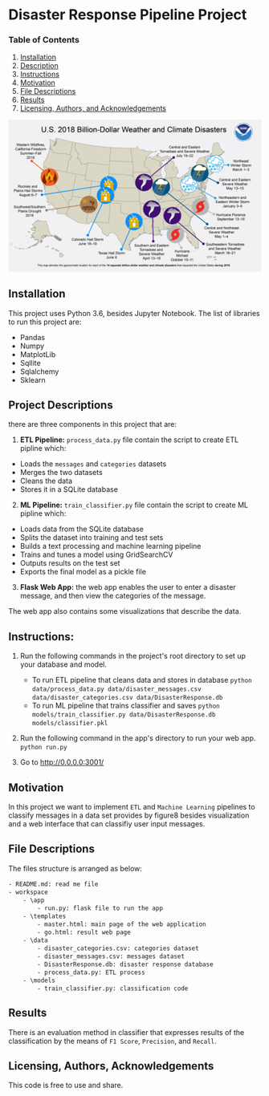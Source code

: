 # Disaster Response Pipeline Project
### Table of Contents
1. [Installation](#installation)
2. [Description](#description)
3. [Instructions](#Instructions)
4. [Motivation](#motivation)
5. [File Descriptions](#files)
6. [Results](#results)
7. [Licensing, Authors, and Acknowledgements](#licensing)
<p align="center">
  <img src="disaster response.png" width="600" title="hover text">
 
</p>





## Installation <a name="installation"></a>

This project uses Python 3.6, besides Jupyter Notebook. The list of libraries to run this project are:
* Pandas
* Numpy
* MatplotLib
* Sqllite
* Sqlalchemy
* Sklearn

## Project Descriptions<a name = "descriptions"></a>
there are three components in this project that are:

1. **ETL Pipeline:** `process_data.py` file contain the script to create ETL pipline which:

- Loads the `messages` and `categories` datasets
- Merges the two datasets
- Cleans the data
- Stores it in a SQLite database

2. **ML Pipeline:** `train_classifier.py` file contain the script to create ML pipline which:

- Loads data from the SQLite database
- Splits the dataset into training and test sets
- Builds a text processing and machine learning pipeline
- Trains and tunes a model using GridSearchCV
- Outputs results on the test set
- Exports the final model as a pickle file

3. **Flask Web App:** the web app enables the user to enter a disaster message, and then view the categories of the message.

The web app also contains some visualizations that describe the data. 
 

## Instructions:
1. Run the following commands in the project's root directory to set up your database and model.

    - To run ETL pipeline that cleans data and stores in database
        `python data/process_data.py data/disaster_messages.csv data/disaster_categories.csv data/DisasterResponse.db`
    - To run ML pipeline that trains classifier and saves
        `python models/train_classifier.py data/DisasterResponse.db models/classifier.pkl`

2. Run the following command in the app's directory to run your web app.
    `python run.py`

3. Go to http://0.0.0.0:3001/

## Motivation<a name="motivation"></a>

In this project we want to implement `ETL` and `Machine Learning` pipelines to classify messages in a data set provides by figure8 besides visualization and a web interface that can classifiy user input messages.


## File Descriptions <a name="files"></a>

The files structure is arranged as below:

	- README.md: read me file
	- workspace
		- \app
			- run.py: flask file to run the app
		- \templates
			- master.html: main page of the web application 
			- go.html: result web page
		- \data
			- disaster_categories.csv: categories dataset
			- disaster_messages.csv: messages dataset
			- DisasterResponse.db: disaster response database
			- process_data.py: ETL process
		- \models
			- train_classifier.py: classification code


## Results<a name="results"></a>

There is an evaluation method in classifier that expresses results of the classification by the means of `F1 Score`, `Precision`, and `Recall`.


## Licensing, Authors, Acknowledgements<a name="licensing"></a>

This code is free to use and share.
